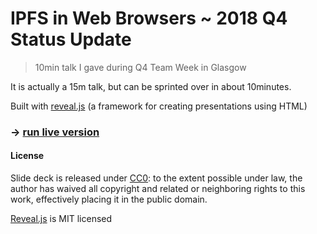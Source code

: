 # IPFS in Web Browsers ~ 2018 Q4 Status Update

> 10min talk I gave during Q4 Team Week in Glasgow

It is actually a 15m talk, but can be sprinted over in about 10minutes.

Built with [reveal.js](http://revealjs.com/) (a framework for creating presentations using HTML)

### → [run live version](https://cloudflare-ipfs.com/ipfs/bafybeiarfnf5vimqvp6h5ulukgfpl7i4luoai5qxzlhjuqctdgviuujpde/)

#### License

Slide deck is released under [CC0](LICENSE): to the extent possible under law, the author has waived all copyright and related or neighboring rights to this work, effectively placing it in the public domain.

[Reveal.js](https://github.com/hakimel/reveal.js) is MIT licensed

